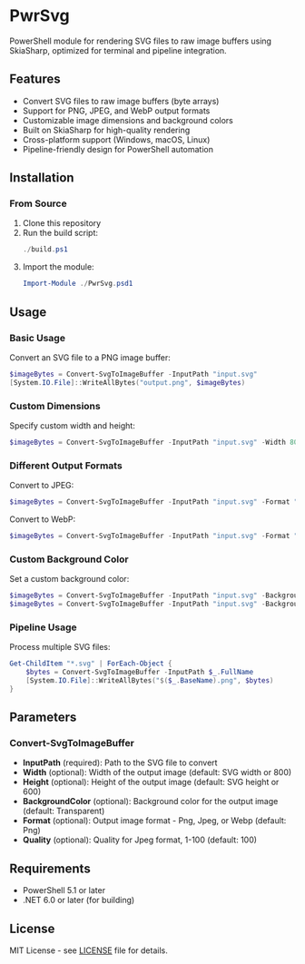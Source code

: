 # PwrSvg
PowerShell module for rendering SVG files to raw image buffers using SkiaSharp, optimized for terminal and pipeline integration.

## Features

- Convert SVG files to raw image buffers (byte arrays)
- Support for PNG, JPEG, and WebP output formats
- Customizable image dimensions and background colors
- Built on SkiaSharp for high-quality rendering
- Cross-platform support (Windows, macOS, Linux)
- Pipeline-friendly design for PowerShell automation

## Installation

### From Source

1. Clone this repository
2. Run the build script:
   ```powershell
   ./build.ps1
   ```
3. Import the module:
   ```powershell
   Import-Module ./PwrSvg.psd1
   ```

## Usage

### Basic Usage

Convert an SVG file to a PNG image buffer:
```powershell
$imageBytes = Convert-SvgToImageBuffer -InputPath "input.svg"
[System.IO.File]::WriteAllBytes("output.png", $imageBytes)
```

### Custom Dimensions

Specify custom width and height:
```powershell
$imageBytes = Convert-SvgToImageBuffer -InputPath "input.svg" -Width 800 -Height 600
```

### Different Output Formats

Convert to JPEG:
```powershell
$imageBytes = Convert-SvgToImageBuffer -InputPath "input.svg" -Format "Jpeg" -Quality 90
```

Convert to WebP:
```powershell
$imageBytes = Convert-SvgToImageBuffer -InputPath "input.svg" -Format "Webp"
```

### Custom Background Color

Set a custom background color:
```powershell
$imageBytes = Convert-SvgToImageBuffer -InputPath "input.svg" -BackgroundColor "White"
$imageBytes = Convert-SvgToImageBuffer -InputPath "input.svg" -BackgroundColor "#FF0000"
```

### Pipeline Usage

Process multiple SVG files:
```powershell
Get-ChildItem "*.svg" | ForEach-Object {
    $bytes = Convert-SvgToImageBuffer -InputPath $_.FullName
    [System.IO.File]::WriteAllBytes("$($_.BaseName).png", $bytes)
}
```

## Parameters

### Convert-SvgToImageBuffer

- **InputPath** (required): Path to the SVG file to convert
- **Width** (optional): Width of the output image (default: SVG width or 800)
- **Height** (optional): Height of the output image (default: SVG height or 600)
- **BackgroundColor** (optional): Background color for the output image (default: Transparent)
- **Format** (optional): Output image format - Png, Jpeg, or Webp (default: Png)
- **Quality** (optional): Quality for Jpeg format, 1-100 (default: 100)

## Requirements

- PowerShell 5.1 or later
- .NET 6.0 or later (for building)

## License

MIT License - see [LICENSE](LICENSE) file for details.
